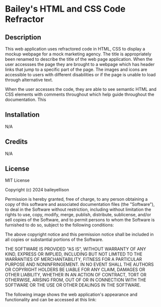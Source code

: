 # Bailey's HTML and CSS Code Refractor

## Description
This web application uses refractored code in HTML, CSS to display a mockup webpage for a mock marketing agency. The title is appropriately been renamed to describe the title of the web page application. When the user accessses the page they are brought to a webpage which has header links that jump to a specific part of the page. The images and icons are accessible to users with different disabilities or if the page is unable to load through alternative text. 

When the user accesses the code, they are able to see semantic HTML and CSS elements with comments throughout which help guide throughout the documentation. This 

## Installation
N/A

## Credits
N/A

## License
MIT License

Copyright (c) 2024 baileyellison

Permission is hereby granted, free of charge, to any person obtaining a copy
of this software and associated documentation files (the "Software"), to deal
in the Software without restriction, including without limitation the rights
to use, copy, modify, merge, publish, distribute, sublicense, and/or sell
copies of the Software, and to permit persons to whom the Software is
furnished to do so, subject to the following conditions:

The above copyright notice and this permission notice shall be included in all
copies or substantial portions of the Software.

THE SOFTWARE IS PROVIDED "AS IS", WITHOUT WARRANTY OF ANY KIND, EXPRESS OR
IMPLIED, INCLUDING BUT NOT LIMITED TO THE WARRANTIES OF MERCHANTABILITY,
FITNESS FOR A PARTICULAR PURPOSE AND NONINFRINGEMENT. IN NO EVENT SHALL THE
AUTHORS OR COPYRIGHT HOLDERS BE LIABLE FOR ANY CLAIM, DAMAGES OR OTHER
LIABILITY, WHETHER IN AN ACTION OF CONTRACT, TORT OR OTHERWISE, ARISING FROM,
OUT OF OR IN CONNECTION WITH THE SOFTWARE OR THE USE OR OTHER DEALINGS IN THE
SOFTWARE.

The following image shows the web application's appearance and functionality and can be accessed at this link: